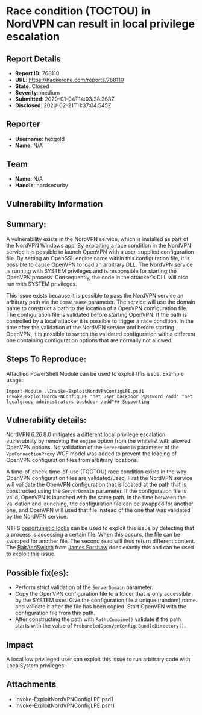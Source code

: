 # Race condition (TOCTOU) in NordVPN can result in local privilege escalation

## Report Details
- **Report ID**: 768110
- **URL**: https://hackerone.com/reports/768110
- **State**: Closed
- **Severity**: medium
- **Submitted**: 2020-01-04T14:03:38.368Z
- **Disclosed**: 2020-02-21T11:37:04.545Z

## Reporter
- **Username**: hexgold
- **Name**: N/A

## Team
- **Name**: N/A
- **Handle**: nordsecurity

## Vulnerability Information
## Summary:
A vulnerability exists in the NordVPN service, which is installed as part of the NordVPN Windows app. By exploiting a race condition in the NordVPN service it is possible to launch OpenVPN with a user-supplied configuration file. By setting an OpenSSL engine name within this configuration file, it is possible to cause OpenVPN to load an arbitrary DLL. The NordVPN service is running with SYSTEM privileges and is responsible for starting the OpenVPN process. Consequently, the code in the attacker's DLL will also run with SYSTEM privileges.

This issue exists because it is possible to pass the NordVPN service an arbitrary path via the `DomainName` parameter. The service will use the domain name to construct a path to the location of a OpenVPN configuration file. The configuration file is validated before starting OpenVPN. If the path is controlled by a local attacker it is possible to trigger a race condition. In the time after the validation of the NordVPN service and before starting OpenVPN, it is possible to switch the validated configuration with a different one containing configuration options that are normally not allowed.

## Steps To Reproduce:
Attached PowerShell Module can be used to exploit this issue. Example usage:

```
Import-Module .\Invoke-ExploitNordVPNConfigLPE.psd1
Invoke-ExploitNordVPNConfigLPE "net user backdoor P@ssword /add" "net localgroup administrators backdoor /add"## Supporting 
```

## Vulnerability details:
NordVPN 6.26.8.0 mitigates a different local privilege escalation vulnerability by removing the `engine` option from the whitelist with allowed OpenVPN options. No validation of the `ServerDomain` parameter of the `VpnConnectionProxy` WCF model was added to prevent the loading of OpenVPN configuration files from arbitrary locations.

A time-of-check-time-of-use (TOCTOU) race condition exists in the way OpenVPN configuration files are validated/used. First the NordVPN service will validate the OpenVPN configuration that is located at the path that is constructed using the `ServerDomain` parameter. If the configuration file is valid, OpenVPN is launched with the same path. In the time between the validation and launching, the configuration file can be swapped for another one, and OpenVPN will used that file instead of the one that was validated by the NordVPN service.

NTFS [opportunistic locks](https://docs.microsoft.com/en-us/windows/win32/fileio/opportunistic-locks) can be used to exploit this issue by detecting that a process is accessing a certain file. When this occurs, the file can be swapped for another file. The second read will thus return different content. The [BaitAndSwitch](https://github.com/googleprojectzero/symboliclink-testing-tools/releases) from [James Forshaw](https://twitter.com/tiraniddo) does exactly this and can be used to exploit this issue.

## Possible fix(es):
- Perform strict validation of the `ServerDomain` parameter.
- Copy the OpenVPN configuration file to a folder that is only accessible by the SYSTEM user. Give the configuration file a unique (random) name and validate it after the file has been copied. Start OpenVPN with the configuration file from this path.
- After constructing the path  with `Path.Combine()` validate if the path starts with the value of `PrebundledOpenVpnConfig.BundleDirectory()`.

## Impact

A local low privileged user can exploit this issue to run arbitrary code with LocalSystem privileges.

## Attachments
- Invoke-ExploitNordVPNConfigLPE.psd1
- Invoke-ExploitNordVPNConfigLPE.psm1
